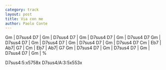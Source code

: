 ```yaml
---
category: track
layout: post
title: Via con me
author: Paolo Conte
---
```



<canvas class="chords">
Gm | D7sus4 D7 | Gm | D7sus4 D7 | Gm  | D7sus4 D7 | Gm  | D7sus4 D7
Gm | D7sus4 D7 | Gm | D7sus4 D7 | Gm  | D7sus4 D7  | Gm  | D7sus4 D7
Cm | Eb7 | Ab7|  G7 | Cm | Eb7 | Ab7|  G7 
Gm | D7sus4 D7 | Gm | D7sus4 D7 | Gm  | D7sus4 D7 | Gm  | %
</canvas>

<canvas class="diagram">D7sus4:5:x5758x</canvas>
<canvas class="diagram">D7sus4/A:3:5x553x</canvas>




